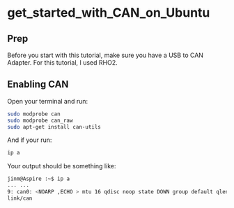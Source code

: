 # get_started_with_CAN_on_Ubuntu

## Prep

Before you start with this tutorial, make sure you have a USB to CAN Adapter. For this tutorial, I used RHO2.

## Enabling CAN

Open your terminal and run: 

```bash
sudo modprobe can
sudo modprobe can_raw
sudo apt-get install can-utils
```

And if your run:


```bash
ip a
```
Your output should be something like:

```bash
jinm@Aspire :~$ ip a
... ...
9: can0: <NOARP ,ECHO > mtu 16 qdisc noop state DOWN group default qlen 10
link/can
```
